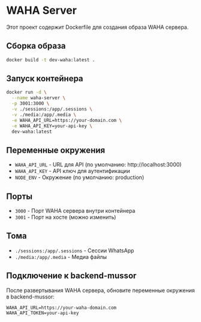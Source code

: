 # WAHA Server

Этот проект содержит Dockerfile для создания образа WAHA сервера.

## Сборка образа

```bash
docker build -t dev-waha:latest .
```

## Запуск контейнера

```bash
docker run -d \
  --name waha-server \
  -p 3001:3000 \
  -v ./sessions:/app/.sessions \
  -v ./media:/app/.media \
  -e WAHA_API_URL=https://your-domain.com \
  -e WAHA_API_KEY=your-api-key \
  dev-waha:latest
```

## Переменные окружения

- `WAHA_API_URL` - URL для API (по умолчанию: http://localhost:3000)
- `WAHA_API_KEY` - API ключ для аутентификации
- `NODE_ENV` - Окружение (по умолчанию: production)

## Порты

- `3000` - Порт WAHA сервера внутри контейнера
- `3001` - Порт на хосте (можно изменить)

## Тома

- `./sessions:/app/.sessions` - Сессии WhatsApp
- `./media:/app/.media` - Медиа файлы

## Подключение к backend-mussor

После развертывания WAHA сервера, обновите переменные окружения в backend-mussor:

```env
WAHA_API_URL=https://your-waha-domain.com
WAHA_API_TOKEN=your-api-key

```
